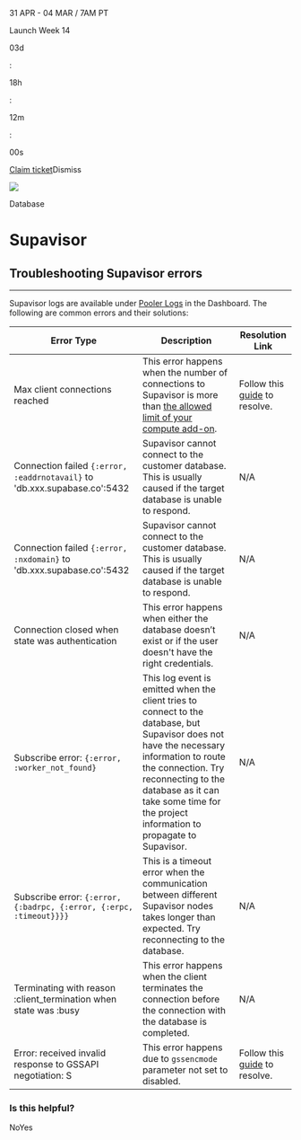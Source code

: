 31 APR - 04 MAR / 7AM PT

Launch Week 14

03d

:

18h

:

12m

:

00s

[Claim ticket](https://supabase.com/launch-week)Dismiss

![](https://supabase.com/docs/_next/image?url=%2Fdocs%2Fimg%2Flaunchweek%2F14%2Fpromo-banner-bg.png&w=3840&q=100&dpl=dpl_9WgBm3X43HXGqPuPh4vSvQgRaZyZ)

Database

# Supavisor

## Troubleshooting Supavisor errors

* * *

Supavisor logs are available under [Pooler Logs](https://supabase.com/dashboard/project/_/logs/pooler-logs) in the Dashboard. The following are common errors and their solutions:

| Error Type | Description | Resolution Link |
| --- | --- | --- |
| Max client connections reached | This error happens when the number of connections to Supavisor is more than [the allowed limit of your compute add-on](https://supabase.com/docs/guides/platform/compute-add-ons). | Follow this [guide](https://github.com/orgs/supabase/discussions/22305) to resolve. |
| Connection failed `{:error, :eaddrnotavail}` to 'db.xxx.supabase.co':5432 | Supavisor cannot connect to the customer database. This is usually caused if the target database is unable to respond. | N/A |
| Connection failed `{:error, :nxdomain}` to 'db.xxx.supabase.co':5432 | Supavisor cannot connect to the customer database. This is usually caused if the target database is unable to respond. | N/A |
| Connection closed when state was authentication | This error happens when either the database doesn’t exist or if the user doesn't have the right credentials. | N/A |
| Subscribe error: `{:error, :worker_not_found}` | This log event is emitted when the client tries to connect to the database, but Supavisor does not have the necessary information to route the connection. Try reconnecting to the database as it can take some time for the project information to propagate to Supavisor. | N/A |
| Subscribe error: `{:error, {:badrpc, {:error, {:erpc, :timeout}}}}` | This is a timeout error when the communication between different Supavisor nodes takes longer than expected. Try reconnecting to the database. | N/A |
| Terminating with reason :client\_termination when state was :busy | This error happens when the client terminates the connection before the connection with the database is completed. | N/A |
| Error: received invalid response to GSSAPI negotiation: S | This error happens due to `gssencmode` parameter not set to disabled. | Follow this [guide](https://github.com/orgs/supabase/discussions/30173) to resolve. |

### Is this helpful?

NoYes